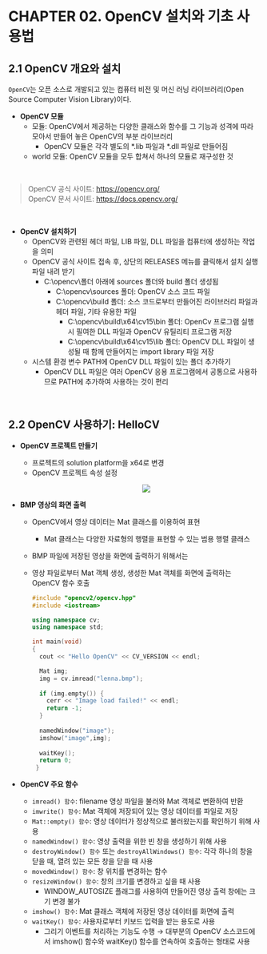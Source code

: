 # CHAPTER 02. OpenCV 설치와 기초 사용법

## 2.1 OpenCV 개요와 설치
`OpenCV`는 오픈 소스로 개발되고 있는 컴퓨터 비전 및 머신 러닝 라이브러리(Open Source Computer Vision Library)이다.

* **OpenCV 모듈**
  * 모듈: OpenCV에서 제공하는 다양한 클래스와 함수를 그 기능과 성격에 따라 모아서 만들어 놓은 OpenCV의 부분 라이브러리
    * OpenCV 모듈은 각각 별도의 *.lib 파일과 *.dll 파일로 만들어짐 
  * world 모듈: OpenCV 모듈을 모두 합쳐서 하나의 모듈로 재구성한 것 
<br>

> OpenCV 공식 사이트: https://opencv.org/   
> OpenCV 문서 사이트: https://docs.opencv.org/

<br>

* **OpenCV 설치하기**
  * OpenCV와 관련된 헤더 파일, LIB 파일, DLL 파일을 컴퓨터에 생성하는 작업을 의미
  * OpenCV 공식 사이트 접속 후, 상단의 RELEASES 메뉴를 클릭해서 설치 실행 파일 내려 받기
    * C:\opencv\폴더 아래에 sources 폴더와 build 폴더 생성됨
      * C:\opencv\sources 폴더: OpenCV 소스 코드 파일
      * C:\opencv\build 폴더: 소스 코드로부터 만들어진 라이브러리 파일과 헤더 파일, 기타 유용한 파일
        * C:\opencv\build\x64\cv15\bin 폴더: OpenCv 프로그램 실행 시 필여한 DLL 파일과 OpenCV 유틸리티 프로그램 저장
        * C:\opencv\build\x64\cv15\lib 폴더: OpenCV DLL 파일이 생성될 때 함께 만들어지는 import library 파일 저장
  * 시스템 환경 변수 PATH에 OpenCV DLL 파일이 있는 폴더 추가하기  
    * OpenCV DLL 파일은 여러 OpenCV 응용 프로그램에서 공통으로 사용하므로 PATH에 추가하여 사용하는 것이 편리 

<br>

## 2.2 OpenCV 사용하기: HelloCV
* **OpenCV 프로젝트 만들기**
  * 프로젝트의 solution platform을 x64로 변경
  * OpenCV 프로젝트 속성 설정 
    <p align = "center">
      <img src = "/assets/security-3.png">
    </p>
    
* **BMP 영상의 화면 출력**
  * OpenCV에서 영상 데이터는 Mat 클래스를 이용하여 표현
    * Mat 클래스는 다양한 자료형의 행렬을 표현할 수 있는 범용 행렬 클래스
  * BMP 파일에 저장된 영상을 화면에 출력하기 위해서는
  * 영상 파일로부터 Mat 객체 생성, 생성한 Mat 객체를 화면에 출력하는 OpenCV 함수 호출

    ```c++
    #include "opencv2/opencv.hpp"
    #include <iostream>
    
    using namespace cv;
    using namespace std;
    
    int main(void)
    {
      cout << "Hello OpenCV" << CV_VERSION << endl;
    
      Mat img;
      img = cv.imread("lenna.bmp");
      
      if (img.empty()) {
        cerr << "Image load failed!" << endl;
        return -1;
      }
      
      namedWindow("image");
      imshow("image",img);
      
      waitKey();
      return 0;
     }
    ```

* **OpenCV 주요 함수**
  * `imread() 함수`: filename 영상 파일을 불러와 Mat 객체로 변환하여 반환
  * `imwrite() 함수`: Mat 객체에 저장되어 있는 영상 데이터를 파일로 저장
  * `Mat::empty() 함수`: 영상 데이터가 정상적으로 불러왔는지를 확인하기 위해 사용
  * `namedWindow() 함수`: 영상 출력을 위한 빈 창을 생성하기 위해 사용
  * `destroyWindow() 함수` 또는 `destroyAllWindows() 함수`: 각각 하나의 창을 닫을 때, 열려 있는 모든 창을 닫을 때 사용
  * `movedWindow() 함수`: 창 위치를 변경하는 함수
  * `resizeWindow() 함수`: 창의 크기를 변경하고 싶을 때 사용
    * WINDOW_AUTOSIZE 플래그를 사용하여 만들어진 영상 출력 창에는 크기 변경 불가 
  * `imshow() 함수`: Mat 클래스 객체에 저장된 영상 데이터를 화면에 출력
  * `waitKey() 함수`: 사용자로부터 키보드 입력을 받는 용도로 사용
    * 그리기 이벤트를 처리하는 기능도 수행 → 대부분의 OpenCV 소스코드에서 imshow() 함수와 waitKey() 함수를 연속하여 호출하는 형태로 사용
